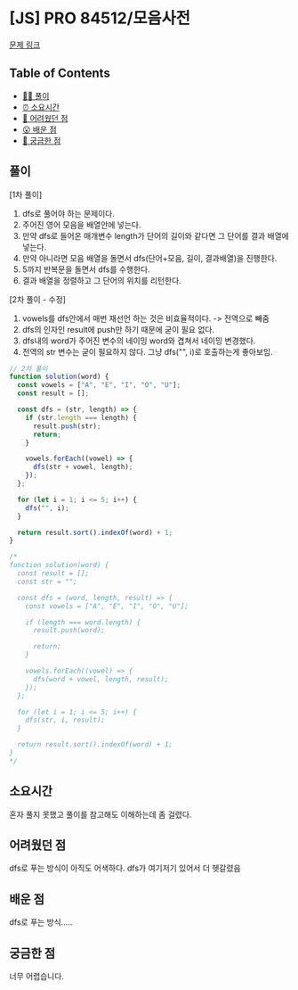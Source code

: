<!-- 제목으로 다음과 같은 내용으로 작성해주세요 ! -->
<!-- 📚 언어 : e.g. Javascript -> [JS], Python -> [Python]  -->
<!-- 📕 백준 : BOJ 문제번호/문제제목 e.g. BOJ 2577/숫자의 개수 -->
<!-- 📗 프로그래머스 : PRO 문제번호/문제제목 e.g. PRO 120812/최빈값 구하기 -->
<!-- 💁🏻 백준허브를 사용하시면 프로그래머스의 문제번호도 확인하실 수 있습니다 -->

# [JS] PRO 84512/모음사전

<!-- 아래에 # 을 지우고 문제 링크를 입력해주세요 ! -->

[문제 링크](https://school.programmers.co.kr/learn/courses/30/lessons/84512)

## Table of Contents

- [✍🏻 풀이](#풀이)
- [⏰ 소요시간](#소요시간)
- [🫠 어려웠던 점](#어려웠던-점)
- [😮 배운 점](#배운-점)
- [🤔 궁금한 점](#궁금한-점)

## 풀이

<!-- ```옆에 사용하는 언어를 기입하세요 e.g. javascript, python -->

[1차 풀이]

1. dfs로 풀어야 하는 문제이다.
2. 주어진 영어 모음을 배열안에 넣는다.
3. 만약 dfs로 들어온 매개변수 length가 단어의 길이와 같다면 그 단어를 결과 배열에 넣는다.
4. 만약 아니라면 모음 배열을 돌면서 dfs(단어+모음, 길이, 결과배열)을 진행한다.
5. 5까지 반복문을 돌면서 dfs를 수행한다.
6. 결과 배열을 정렬하고 그 단어의 위치를 리턴한다.

[2차 풀이 - 수정]

1. vowels를 dfs안에서 매번 재선언 하는 것은 비효율적이다. -> 전역으로 빼줌
2. dfs의 인자인 result에 push만 하기 때문에 굳이 필요 없다.
3. dfs내의 word가 주어진 변수의 네이밍 word와 겹쳐서 네이밍 변경했다.
4. 전역의 str 변수는 굳이 필요하지 않다. 그냥 dfs("", i)로 호출하는게 좋아보임.

```javascript
// 2차 풀이
function solution(word) {
  const vowels = ["A", "E", "I", "O", "U"];
  const result = [];

  const dfs = (str, length) => {
    if (str.length === length) {
      result.push(str);
      return;
    }

    vowels.forEach((vowel) => {
      dfs(str + vowel, length);
    });
  };

  for (let i = 1; i <= 5; i++) {
    dfs("", i);
  }

  return result.sort().indexOf(word) + 1;
}

/*
function solution(word) {
  const result = [];
  const str = "";

  const dfs = (word, length, result) => {
    const vowels = ["A", "E", "I", "O", "U"];

    if (length === word.length) {
      result.push(word);

      return;
    }

    vowels.forEach((vowel) => {
      dfs(word + vowel, length, result);
    });
  };

  for (let i = 1; i <= 5; i++) {
    dfs(str, i, result);
  }

  return result.sort().indexOf(word) + 1;
}
*/
```

## 소요시간

혼자 풀지 못했고 풀이를 참고해도 이해하는데 좀 걸렸다.

## 어려웠던 점

dfs로 푸는 방식이 아직도 어색하다.
dfs가 여기저기 있어서 더 헷갈렸음

## 배운 점

dfs로 푸는 방식.....

## 궁금한 점

너무 어렵습니다.
